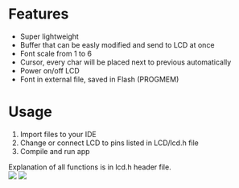 # Features

 - Super lightweight
 - Buffer that can be easly modified and send to LCD at once
 - Font scale from 1 to 6
 - Cursor, every char will be placed next to previous automatically
 - Power on/off LCD
 - Font in external file, saved in Flash (PROGMEM)

# Usage

 1. Import files to your IDE
 2. Change or connect LCD to pins listed in LCD/lcd.h file
 3. Compile and run app

Explanation of all functions is in lcd.h header file.
<br>
<img src="http://s019.radikal.ru/i607/1508/66/5a6b22c6d90a.png" />
<img src="http://i081.radikal.ru/1508/68/d14ec7d019a7.png" />
